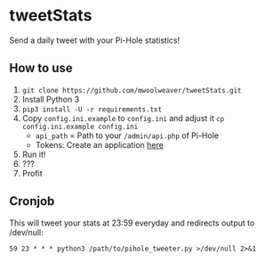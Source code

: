# tweetStats

Send a daily tweet with your Pi-Hole statistics!

## How to use

1. `git clone https://github.com/mwoolweaver/tweetStats.git`
2. Install Python 3
3. `pip3 install -U -r requirements.txt`
4. Copy `config.ini.example` to `config.ini` and adjust it `cp config.ini.example config.ini`
   - `api_path` = Path to your `/admin/api.php` of Pi-Hole
   - Tokens: Create an application [here](https://apps.twitter.com/)
5. Run it!
6. ???
7. Profit

## Cronjob

This will tweet your stats at 23:59 everyday and redirects output to /dev/null:

```
59 23 * * * python3 /path/to/pihole_tweeter.py >/dev/null 2>&1
```
